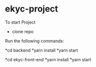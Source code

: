 # ekyc-project

To start Project

- clone repo

Run the following commands:

*cd backend
*yarn install
*yarn start 

*cd ekyc-front-end
*yarn install
*yarn start
